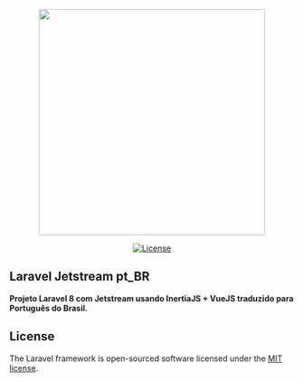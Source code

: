 <p align="center"><a href="https://laravel.com" target="_blank"><img src="https://raw.githubusercontent.com/laravel/art/master/logo-lockup/5%20SVG/2%20CMYK/1%20Full%20Color/laravel-logolockup-cmyk-red.svg" width="400"></a></p>

<p align="center">
<a href="https://packagist.org/packages/laravel/framework"><img src="https://img.shields.io/packagist/l/laravel/framework" alt="License"></a>
</p>

## Laravel Jetstream pt_BR

**Projeto Laravel 8 com Jetstream usando InertiaJS + VueJS traduzido para Português do Brasil.**

## License

The Laravel framework is open-sourced software licensed under the [MIT license](https://opensource.org/licenses/MIT).
